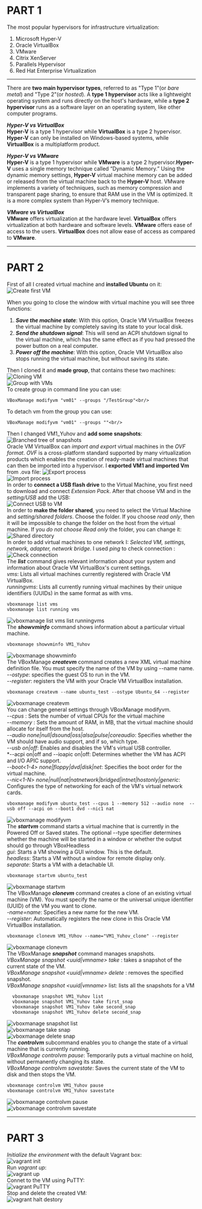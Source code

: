 # PART 1

The most popular hypervisors for infrastructure virtualization:<br />
1. Microsoft Hyper-V
2. Oracle VirtualBox
3. VMware
4. Citrix XenServer
5. Parallels Hypervisor
6. Red Hat Enterprise Virtualization

--------------

There are **two main hypervisor types**, referred to as "Type 1"(or *bare metal*) and "Type 2"(or *hosted*). A **type 1 hypervisor** acts like a lightweight operating system and runs directly on the host's hardware, while a **type 2 hypervisor** runs as a software layer on an operating system, like other computer programs.

***Hyper-V vs VirtualBox***<br/>
**Hyper-V** is a type 1 hypervisor while **VirtualBox** is a type 2 hypervisor. **Hyper-V** can only be installed on Windows-based systems, while **VirtualBox** is a multiplatform product.

***Hyper-V vs VMware*** <br/>
**Hyper-V** is a type 1 hypervisor while **VMware** is a type 2 hypervisor.**Hyper-V** uses a single memory technique called “Dynamic Memory.” Using the dynamic memory settings, **Hyper-V** virtual machine memory can be added or released from the virtual machine back to the **Hyper-V** host. VMware implements a variety of techniques, such as memory compression and transparent page sharing, to ensure that RAM use in the VM is optimized. It is a more complex system than Hyper-V’s memory technique.

***VMware vs VirtualBox*** <br/>
**VMware** offers virtualization at the hardware level. **VirtualBox** offers virtualization at both hardware and software levels. **VMware** offers ease of access to the users. **VirtualBox** does not allow ease of access as compared to **VMware**.

------------------

# PART 2
First of all I created virtual machine and **installed Ubuntu** on it:<br/>
![Create first VM](screenshots/Create%20first%20VM.png)

When you going to close the window with  virtual machine you will see three functions:
1. ***Save the machine state***: With this option, Oracle VM VirtualBox freezes the virtual machine by completely saving its state to your local disk.
2. ***Send the shutdown signal***: This will send an ACPI shutdown signal to the virtual machine, which has the same effect as if you had pressed the power button on a real computer. 
3. ***Power off the machine***: With this option, Oracle VM VirtualBox also stops running the virtual machine, but without saving its state.

Then I cloned it and **made group**, that contains these two machines:<br/>
![Cloning VM](screenshots/Cloning%20VM.png)<br/>
![Group with VMs](screenshots/Group%20with%20VMs.png)<br/>
To create group in command line you can use:<br/>
```
VBoxManage modifyvm "vm01" --groups "/TestGroup"<br/>
```
To detach vm from the group you can use:<br/>
```
VBoxManage modifyvm "vm01" --groups ""<br/>
```
Then I changed VM1_Yuhov and **add some snapshots**:
![Branched tree of snapshots](screenshots/Tree%20of%20snapshots.png)<br/>
Oracle VM VirtualBox can *import and export* virtual machines in the *OVF format*. *OVF* is a cross-platform standard supported by many virtualization products which enables the creation of ready-made virtual machines that can then be imported into a hypervisor. I **exported VM1 and imported Vm** from .ova file:
![Export process](screenshots/Export%20process.png)<br/>
![Import process](screenshots/Import%20process.png)<br/>
In order to **connect a USB flash drive** to the Virtual Machine, you first need to download and connect *Extension Pack*. After that choose VM and in the *setting/USB* add the USB:<br/>
![Connect USB to VM](screenshots/Connect%20USB%20to%20VM.png)<br/>
In order to **make the folder shared**, you need to select the Virtual Machine and *setting/shared folders*. Choose the folder. If you choose *read only*, then it will be impossible to change the folder on the host from the virtual machine. If you *do not choose Read only* the folder, you can change it:<br/>
![Shared directory](screenshots/Shared%20directory.png)<br/>
In order to add virtual machines to one network I: *Selected VM, settings, network, adapter, network bridge*. I used *ping* to check connection :<br/>
![Check connection](screenshots/Check%20%20connection.png)<br/>
The ***list*** command gives relevant information about your system and information about Oracle VM VirtualBox's current settings.<br/>
*vms*: Lists all virtual machines currently registered with Oracle VM VirtualBox. <br/>
*runningvms*: Lists all currently running virtual machines by their unique identifiers (UUIDs) in the same format as with vms.<br/>
```
vboxmanage list vms
vboxmanage list running vms
```
![vboxmanage list vms list runningvms](screenshots/vboxmanage%20list%20vms%20list%20runningvms.png)<br/>
The ***showvminfo*** command shows information about a particular virtual machine.
```
vboxmanage showvminfo VM1_Yuhov
```
![vboxmanage showvminfo](screenshots/vboxmanage%20showvminfo.png)<br/>
The VBoxManage ***createvm*** command creates a new XML virtual machine definition file. You must specify the name of the VM by using --name name. <br/>
*--ostype*: specifies the guest OS to run in the VM. <br/>
*--register*: registers the VM with your Oracle VM VirtualBox installation.
```
vboxmanage createvm --name ubuntu_test --ostype Ubuntu_64 --register
```
![vboxmanage createvm](screenshots/vboxmanage%20createvm.png)<br/>
You can change general settings through VBoxManage modifyvm. <br/>
*--cpus <cpucount>*: Sets the number of virtual CPUs for the virtual machine<br/>
*--memory <memorysize>*: Sets the amount of RAM, in MB, that the virtual machine should allocate for itself from the host. <br/>
*--audio none|null|dsound|oss|alsa|pulse|coreaudio*: Specifies whether the VM should have audio support, and if so, which type.<br/>
*--usb on|off*: Enables and disables the VM's virtual USB controller.<br/>
*--acpi on|off and --ioapic on|off: Determines whether the VM has ACPI and I/O APIC support.<br/>
*--boot<1-4> none|floppy|dvd|disk|net*: Specifies the boot order for the virtual machine. <br/>
*--nic<1-N> none|null|nat|natnetwork|bridged|intnet|hostonly|generic*: Configures the type of networking for each of the VM's virtual network cards. 
```
vboxmanage modifyvm ubuntu_test --cpus 1 --memory 512 --audio none  --usb off --acpi on --boot1 dvd --nic1 nat
```
![vboxmanage modifyvm](screenshots/vboxmanage%20modifyvm.png)<br/>
The ***startvm*** command starts a virtual machine that is currently in the Powered Off or Saved states. The optional --type specifier determines whether the machine will be started in a window or whether the output should go through VBoxHeadless<br/>
*gui*: Starts a VM showing a GUI window. This is the default.<br/>
*headless*: Starts a VM without a window for remote display only.<br/>
*separate*: Starts a VM with a detachable UI.
```
vboxmanage startvm ubuntu_test
```
![vboxmanage startvm](screenshots/vboxmanage%20startvm.png)<br/>
The VBoxManage ***clonevm*** command creates a clone of an existing virtual machine (VM). You must specify the name or the universal unique identifier (UUID) of the VM you want to clone.<br/>
*-name=name*: Specifies a new name for the new VM. <br/>
*--register*:  Automatically registers the new clone in this Oracle VM VirtualBox installation.
```
vboxmanage clonevm VM1_YUhov --name="VM1_Yuhov_clone" --register
```
![vboxmanage clonevm](screenshots/vboxmanage%20clonevm.png)<br/>
The VBoxManage ***snapshot*** command manages snapshots.<br/>
*VBoxManage snapshot <uuid|vmname> take <snapshot-name>*: takes a snapshot of the current state of the VM.<br/>
*VBoxManage snapshot <uuid|vmname> delete <snapshot-name>*: removes the specified snapshot.<br/>
*VBoxManage snapshot <uuid|vmname>* list: lists all the snapshots for a VM<br/>
```
  vboxmanage snapshot VM1_Yuhov list
  vboxmanage snapshot VM1_Yuhov take first_snap
  vboxmanage snapshot VM1_Yuhov take second_snap
  vboxmanage snapshot VM1_Yuhov delete second_snap
```
![vboxmanage snapshot list](screenshots/vboxmanage%20snapshot%20list.png)<br/>
![vboxmanage take snap](screenshots/vboxmanage%20take%20snap.png)<br/>
![vboxmanage delete snap](screenshots/vboxmanage%20delete%20snap.png)<br/>
The ***controlvm*** subcommand enables you to change the state of a virtual machine that is currently running.<br/>
*VBoxManage controlvm <vm> pause*: Temporarily puts a virtual machine on hold, without permanently changing its state. <br/>
*VBoxManage controlvm <vm> savestate*: Saves the current state of the VM to disk and then stops the VM.
```
vboxmanage controlvm VM1_Yuhov pause
vboxmanage controlvm VM1_Yuhov savestate
```
![vboxmanage controlvm pause](screenshots/vboxmanage%20controlvm%20pause.png)<br/>
![vboxmanage controlvm savestate](screenshots/vboxmanage%20controlvm%20savestate.png)<br/>

------------------

# PART 3
*Initialize the environment* with the default Vagrant box:<br/>
![vagrant init](screenshots/vagrant%20init.png)<br/>
Run *vagrant up*:<br/>
![vagrant up](screenshots/vagrant%20up.png)<br/>
Connet to the VM using PuTTY:<br/>
![vagrant PuTTY](screenshots/vagrant%20putty.png)<br/>
Stop and delete the created VM:<br/>
![vagrant halt destory](screenshots/vagrant%20halt%20destroy.png)<br/>
